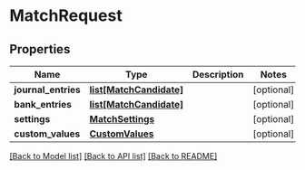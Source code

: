 # MatchRequest

## Properties
Name | Type | Description | Notes
------------ | ------------- | ------------- | -------------
**journal_entries** | [**list[MatchCandidate]**](MatchCandidate.md) |  | [optional] 
**bank_entries** | [**list[MatchCandidate]**](MatchCandidate.md) |  | [optional] 
**settings** | [**MatchSettings**](MatchSettings.md) |  | [optional] 
**custom_values** | [**CustomValues**](CustomValues.md) |  | [optional] 

[[Back to Model list]](../README.md#documentation-for-models) [[Back to API list]](../README.md#documentation-for-api-endpoints) [[Back to README]](../README.md)

